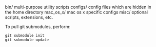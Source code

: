 bin/
    multi-purpose utility scripts
configs/
    config files which are hidden in the home directory
mac_os_x/
    mac os x specific configs
misc/
    optional scripts, extensions, etc.

To pull git submodules, perform:

	git submodule init
	git submodule update
